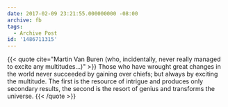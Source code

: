 ```yaml
---
date: 2017-02-09 23:21:55.000000000 -08:00
archive: fb
tags: 
  - Archive Post
id: '1486711315'
---
```


{{< quote cite="Martin Van Buren (who, incidentally, never really managed to excite any multitudes…)" >}}
Those who have wrought great changes in the world never succeeded by gaining over chiefs; but always by exciting the multitude. The first is the resource of intrigue and produces only secondary results, the second is the resort of genius and transforms the universe.
{{< /quote >}}
